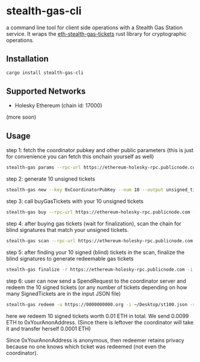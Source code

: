 # stealth-gas-cli

a command line tool for client side operations with a Stealth Gas Station service. It wraps the [eth-stealth-gas-tickets](https://github.com/kassandraoftroy/eth-stealth-gas-tickets) rust library for cryptographic operations.

## Installation

```bash
cargo install stealth-gas-cli
```

## Supported Networks

- Holesky Ethereum (chain id: 17000)

(more soon)

## Usage

step 1: fetch the coordinator pubkey and other public parameters (this is just for convenience you can fetch this onchain yourself as well)

```bash
stealth-gas params --rpc-url https://ethereum-holesky-rpc.publicnode.com
```

step 2: generate 10 unsigned tickets

```bash
stealth-gas new --key 0xCoordinatorPubKey --num 10 --output unsigned_tickets.json
```

step 3: call buyGasTickets with your 10 unsigned tickets

```bash
stealth-gas buy --rpc-url https://ethereum-holesky-rpc.publicnode.com --contract-address 0xGasStationAddress --input unsigned_tickets.json --private-key 0xPrivateKey
```

step 4: after buying gas tickets (wait for finalization), scan the chain for blind signatures that match your unsigned tickets.

```bash
stealth-gas scan --rpc-url https://ethereum-holesky-rpc.publicnode.com --contract-address 0xGasStationAddress --input unsigned_tickets.json --start-block 1000000 --output finalizeable.json
```

step 5: after finding your 10 signed (blind) tickets in the scan, finalize the blind signatures to generate redeemable gas tickets

```bash
stealth-gas finalize -r https://ethereum-holesky-rpc.publicnode.com -i finalizeable.json -o signed_tickets.json
```

step 6: user can now send a SpendRequest to the coordinator server and redeem the 10 signed tickets (or any number of tickets depending on how many SignedTickets are in the input JSON file)

```bash
stealth-gas redeem -u https://0000000000.org -i ~/Desktop/st100.json -s '[{"amount": "9900000000000000", "receiver": "0xYourAnonAddress"}]'
```

here we redeem 10 signed tickets worth 0.01 ETH in total. We send 0.0099 ETH to 0xYourAnonAddress. (Since there is leftover the coordinator will take it and transfer herself 0.0001 ETH)

Since 0xYourAnonAddress is anonymous, then redeemer retains privacy because no one knows which ticket was redeemed (not even the coordinator).
